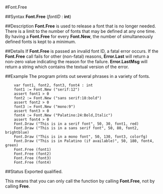 
#Font.Free

##Syntax
**Font.Free** (_fontID_ : **int**)


##Description
**Font.Free** is used to release a font that is no longer needed. There is a limit to the number of fonts that may be defined at any one time. By having a **Font.Free** for every **Font.New**, the number of simultaneously defined fonts is kept to a minimum.


##Details
If **Font.Free** is passed an invalid font ID, a fatal error occurs. If the **Font.Free** call fails for other (non-fatal) reasons, **Error.Last** will return a non-zero value indicating the reason for the failure. **Error.LastMsg** will return a string which contains the textual version of the error.


##Example
The program prints out several phrases in a variety of fonts.



        var font1, font2, font3, font4 : int
        font1 := Font.New ("serif:12")
        assert font1 > 0
        font2 := Font.New ("sans serif:18:bold")
        assert font2 > 0
        font3 := Font.New ("mono:9")
        assert font3 > 0
        font4 := Font.New ("Palatino:24:Bold,Italic")
        assert font4 > 0
        Font.Draw ("This is in a serif font", 50, 30, font1, red)
        Font.Draw ("This is in a sans serif font", 50, 80, font2, brightblue)
        Font.Draw ("This is in a mono font", 50, 130, font3, colorfg)
        Font.Draw ("This is in Palatino (if available)", 50, 180, font4, green)
        Font.Free (font1)
        Font.Free (font2)
        Font.Free (font3)
        Font.Free (font4)
##Status
Exported qualified.

This means that you can only call the function by calling **Font.Free**, not by calling **Free**.

